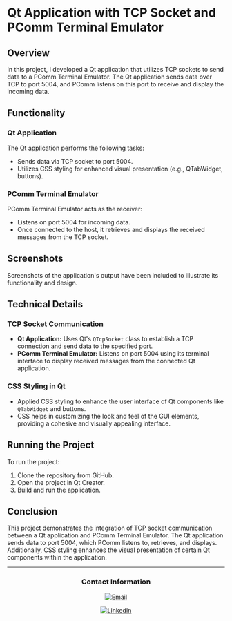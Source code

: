 # Qt Application with TCP Socket and PComm Terminal Emulator

## Overview
In this project, I developed a Qt application that utilizes TCP sockets to send data to a PComm Terminal Emulator. The Qt application sends data over TCP to port 5004, and PComm listens on this port to receive and display the incoming data.

## Functionality

### Qt Application
The Qt application performs the following tasks:
- Sends data via TCP socket to port 5004.
- Utilizes CSS styling for enhanced visual presentation (e.g., QTabWidget, buttons).

### PComm Terminal Emulator
PComm Terminal Emulator acts as the receiver:
- Listens on port 5004 for incoming data.
- Once connected to the host, it retrieves and displays the received messages from the TCP socket.

## Screenshots
Screenshots of the application's output have been included to illustrate its functionality and design.

## Technical Details

### TCP Socket Communication
- **Qt Application:** Uses Qt's `QTcpSocket` class to establish a TCP connection and send data to the specified port.
- **PComm Terminal Emulator:** Listens on port 5004 using its terminal interface to display received messages from the connected Qt application.

### CSS Styling in Qt
- Applied CSS styling to enhance the user interface of Qt components like `QTabWidget` and buttons.
- CSS helps in customizing the look and feel of the GUI elements, providing a cohesive and visually appealing interface.

## Running the Project
To run the project:
1. Clone the repository from GitHub.
2. Open the project in Qt Creator.
3. Build and run the application.

## Conclusion
This project demonstrates the integration of TCP socket communication between a Qt application and PComm Terminal Emulator. The Qt application sends data to port 5004, which PComm listens to, retrieves, and displays. Additionally, CSS styling enhances the visual presentation of certain Qt components within the application.

---
<div align="center">

### Contact Information

[![Email](https://img.shields.io/badge/Email-sivasaiyarlagadda2001@gmail.com-green?style=flat-square&logo=gmail)](mailto:sivasaiyarlagadda2001@gmail.com)

[![LinkedIn](https://img.shields.io/badge/LinkedIn-Sivasai_Yarlagadda-blue?style=flat-square&logo=linkedin)](https://www.linkedin.com/in/sivasai-yarlagadda)


</div>
